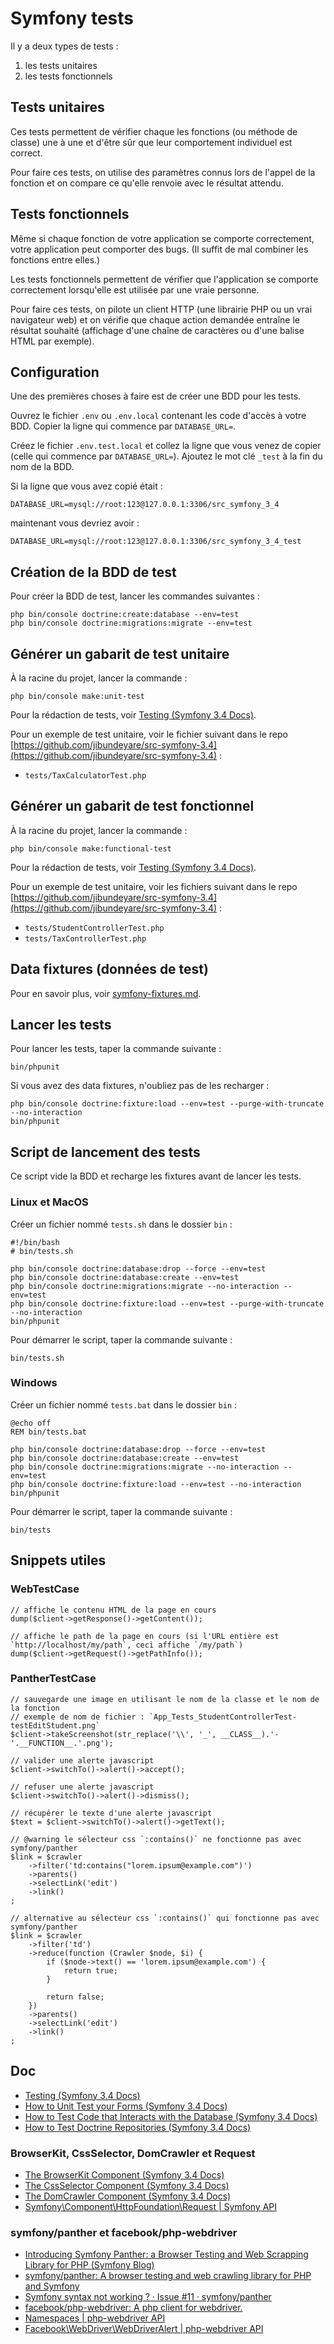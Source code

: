 # Symfony tests

Il y a deux types de tests :

1. les tests unitaires
2. les tests fonctionnels

## Tests unitaires

Ces tests permettent de vérifier chaque les fonctions (ou méthode de classe) une à une et d'être sûr que leur comportement individuel est correct.

Pour faire ces tests, on utilise des paramètres connus lors de l'appel de la fonction et on compare ce qu'elle renvoie avec le résultat attendu.

## Tests fonctionnels

Même si chaque fonction de votre application se comporte correctement, votre application peut comporter des bugs. (Il suffit de mal combiner les fonctions entre elles.)

Les tests fonctionnels permettent de vérifier que l'application se comporte correctement lorsqu'elle est utilisée par une vraie personne.

Pour faire ces tests, on pilote un client HTTP (une librairie PHP ou un vrai navigateur web) et on vérifie que chaque action demandée entraîne le résultat souhaité (affichage d'une chaîne de caractères ou d'une balise HTML par exemple).

## Configuration

Une des premières choses à faire est de créer une BDD pour les tests.

Ouvrez le fichier `.env` ou `.env.local` contenant les code d'accès à votre BDD.
Copier la ligne qui commence par `DATABASE_URL=`.

Créez le fichier `.env.test.local` et collez la ligne que vous venez de copier (celle qui commence par `DATABASE_URL=`).
Ajoutez le mot clé `_test` à la fin du nom de la BDD.

Si la ligne que vous avez copié était :

    DATABASE_URL=mysql://root:123@127.0.0.1:3306/src_symfony_3_4

maintenant vous devriez avoir :

    DATABASE_URL=mysql://root:123@127.0.0.1:3306/src_symfony_3_4_test

## Création de la BDD de test

Pour créer la BDD de test, lancer les commandes suivantes :

    php bin/console doctrine:create:database --env=test
    php bin/console doctrine:migrations:migrate --env=test

## Générer un gabarit de test unitaire

À la racine du projet, lancer la commande :

    php bin/console make:unit-test

Pour la rédaction de tests, voir [Testing (Symfony 3.4 Docs)](https://symfony.com/doc/3.4/testing.html).

Pour un exemple de test unitaire, voir le fichier suivant dans le repo [https://github.com/jibundeyare/src-symfony-3.4](https://github.com/jibundeyare/src-symfony-3.4) :

- `tests/TaxCalculatorTest.php`

## Générer un gabarit de test fonctionnel

À la racine du projet, lancer la commande :

    php bin/console make:functional-test

Pour la rédaction de tests, voir [Testing (Symfony 3.4 Docs)](https://symfony.com/doc/3.4/testing.html).

Pour un exemple de test unitaire, voir les fichiers suivant dans le repo [https://github.com/jibundeyare/src-symfony-3.4](https://github.com/jibundeyare/src-symfony-3.4) :

- `tests/StudentControllerTest.php`
- `tests/TaxControllerTest.php`

## Data fixtures (données de test)

Pour en savoir plus, voir [symfony-fixtures.md](symfony-fixtures.md).

## Lancer les tests

Pour lancer les tests, taper la commande suivante :

    bin/phpunit

Si vous avez des data fixtures, n'oubliez pas de les recharger :

    php bin/console doctrine:fixture:load --env=test --purge-with-truncate --no-interaction
    bin/phpunit

## Script de lancement des tests

Ce script vide la BDD et recharge les fixtures avant de lancer les tests.

### Linux et MacOS

Créer un fichier nommé `tests.sh` dans le dossier `bin` :

    #!/bin/bash
    # bin/tests.sh

    php bin/console doctrine:database:drop --force --env=test
    php bin/console doctrine:database:create --env=test
    php bin/console doctrine:migrations:migrate --no-interaction --env=test
    php bin/console doctrine:fixture:load --env=test --purge-with-truncate --no-interaction
    bin/phpunit

Pour démarrer le script, taper la commande suivante :

    bin/tests.sh

### Windows

Créer un fichier nommé `tests.bat` dans le dossier `bin` :

    @echo off
    REM bin/tests.bat

    php bin/console doctrine:database:drop --force --env=test
    php bin/console doctrine:database:create --env=test
    php bin/console doctrine:migrations:migrate --no-interaction --env=test
    php bin/console doctrine:fixture:load --env=test --no-interaction
    bin/phpunit

Pour démarrer le script, taper la commande suivante :

    bin/tests

## Snippets utiles

### WebTestCase

    // affiche le contenu HTML de la page en cours
    dump($client->getResponse()->getContent());

    // affiche le path de la page en cours (si l'URL entière est `http://localhost/my/path`, ceci affiche `/my/path`)
    dump($client->getRequest()->getPathInfo());

### PantherTestCase

    // sauvegarde une image en utilisant le nom de la classe et le nom de la fonction
    // exemple de nom de fichier : `App_Tests_StudentControllerTest-testEditStudent.png`
    $client->takeScreenshot(str_replace('\\', '_', __CLASS__).'-'.__FUNCTION__.'.png');

    // valider une alerte javascript
    $client->switchTo()->alert()->accept();

    // refuser une alerte javascript
    $client->switchTo()->alert()->dismiss();

    // récupérer le texte d'une alerte javascript
    $text = $client->switchTo()->alert()->getText();

    // @warning le sélecteur css `:contains()` ne fonctionne pas avec symfony/panther
    $link = $crawler
        ->filter('td:contains("lorem.ipsum@example.com")')
        ->parents()
        ->selectLink('edit')
        ->link()
    ;

    // alternative au sélecteur css `:contains()` qui fonctionne pas avec symfony/panther
    $link = $crawler
        ->filter('td')
        ->reduce(function (Crawler $node, $i) {
            if ($node->text() == 'lorem.ipsum@example.com') {
                return true;
            }

            return false;
        })
        ->parents()
        ->selectLink('edit')
        ->link()
    ;

## Doc

- [Testing (Symfony 3.4 Docs)](https://symfony.com/doc/3.4/testing.html)
- [How to Unit Test your Forms (Symfony 3.4 Docs)](https://symfony.com/doc/3.4/form/unit_testing.html)
- [How to Test Code that Interacts with the Database (Symfony 3.4 Docs)](https://symfony.com/doc/3.4/testing/database.html)
- [How to Test Doctrine Repositories (Symfony 3.4 Docs)](https://symfony.com/doc/3.4/testing/doctrine.html)

### BrowserKit, CssSelector, DomCrawler et Request

- [The BrowserKit Component (Symfony 3.4 Docs)](https://symfony.com/doc/3.4/components/browser_kit.html)
- [The CssSelector Component (Symfony 3.4 Docs)](https://symfony.com/doc/3.4/components/css_selector.html)
- [The DomCrawler Component (Symfony 3.4 Docs)](https://symfony.com/doc/3.4/components/dom_crawler.html)
- [Symfony\Component\HttpFoundation\Request | Symfony API](https://api.symfony.com/3.4/Symfony/Component/HttpFoundation/Request.html)

### symfony/panther et facebook/php-webdriver

- [Introducing Symfony Panther: a Browser Testing and Web Scrapping Library for PHP (Symfony Blog)](https://symfony.com/blog/introducing-symfony-panther-a-browser-testing-and-web-scrapping-library-for-php)
- [symfony/panther: A browser testing and web crawling library for PHP and Symfony](https://github.com/symfony/panther)
- [Symfony syntax not working ? · Issue #11 · symfony/panther](https://github.com/symfony/panther/issues/11)
- [facebook/php-webdriver: A php client for webdriver.](https://github.com/facebook/php-webdriver)
- [Namespaces | php-webdriver API](https://facebook.github.io/php-webdriver/latest/)
- [Facebook\WebDriver\WebDriverAlert | php-webdriver API](https://facebook.github.io/php-webdriver/latest/Facebook/WebDriver/WebDriverAlert.html)
